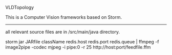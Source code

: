 VLDTopology

This is a Computer Vision frameworks based on Storm.

---------------------------------------------------

all relevant source files are in /src/main/java directory.

storm jar JARfile className redis.host redis.port redis.queue | ffmpeg -f image2pipe -codec mjpeg -i pipe:0 -r 25 http://host:port/feedfile.ffm
